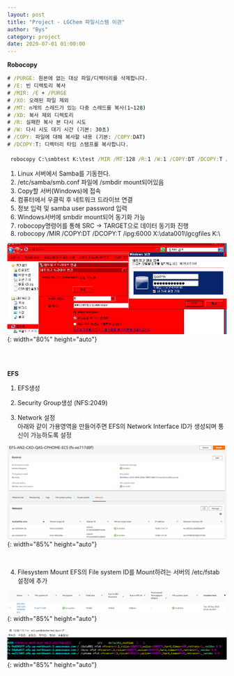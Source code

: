 ```yaml
---
layout: post
title: "Project - LGChem 파일시스템 이관"
author: "Bys"
category: project
date: 2020-07-01 01:00:00
---
```


**Robocopy**  
```cmd
# /PURGE: 원본에 없는 대상 파일/디렉터리를 삭제합니다. 
# /E: 빈 디렉토리 복사 
# /MIR: /E + /PURGE 
# /XO: 오래된 파일 제외 
# /MT: n개의 스레드가 있는 다중 스레드를 복사(1~128) 
# /XD: 복사 제외 디렉토리 
# /R: 실패한 복사 본 다시 시도 
# /W: 다시 시도 대기 시간 (기본: 30초) 
# /COPY: 파일에 대해 복사할 내용 (기본: /COPY:DAT) 
# /DCOPY:T: 디렉터리 타임 스탬프를 복사합니다. 

 robocopy C:\smbtest K:\test /MIR /MT:128 /R:1 /W:1 /COPY:DT /DCOPY:T /XO /LOG:"K:\test\roboCopy.log" 
 ```
 
1. Linux 서버에서 Samba를 기동한다. 
2. /etc/samba/smb.conf 파일에 /smbdir mount되어있음 
3. Copy할 서버(Windows)에 접속 
4. 컴퓨터에서 우클릭 후 네트워크 드라이브 연결 
5. 정보 입력 및 samba user password 입력 
6. Windows서버에 smbdir mount되어 동기화 가능 
7. robocopy명령어를 통해 SRC -> TARGET으로 데이터 동기화 진행 
8. robocopy /MIR /COPY:DT /DCOPY:T /ipg:6000 X:\data001\lgcgfiles K:\ 


![lgchem02](/assets/it/project/l-chem/lgchem02.png){: width="80%" height="auto"}  


<br><br>


**EFS**  

1. EFS생성  

2. Security Group생성 (NFS:2049)  

3. Network 설정  
아래와 같이 가용영역을 만들어주면 EFS의 Network Interface ID가 생성되며 통신이 가능하도록 설정  

![lgchem23](/assets/it/project/l-chem/lgchem23.png){: width="85%" height="auto"}  

<br>

4. Filesystem Mount 
EFS의 File system ID를 Mount하려는 서버의 /etc/fstab 설정에 추가 

![lgchem24](/assets/it/project/l-chem/lgchem24.png){: width="85%" height="auto"}  

![lgchem25](/assets/it/project/l-chem/lgchem25.png){: width="85%" height="auto"}  